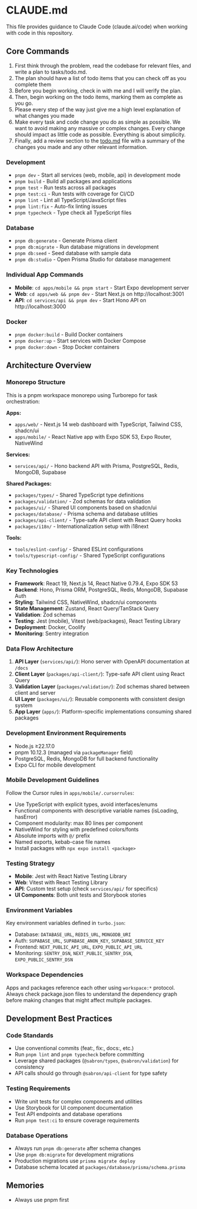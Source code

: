 # CLAUDE.md

This file provides guidance to Claude Code (claude.ai/code) when working with code in this repository.

## Core Commands

1. First think through the problem, read the codebase for relevant files, and write a plan to tasks/todo.md.
2. The plan should have a list of todo items that you can check off as you complete them
3. Before you begin working, check in with me and I will verify the plan.
4. Then, begin working on the todo items, marking them as complete as you go.
5. Please every step of the way just give me a high level explanation of what changes you made
6. Make every task and code change you do as simple as possible. We want to avoid making any massive or complex changes. Every change should impact as little code as possible. Everything is about simplicity.
7. Finally, add a review section to the [todo.md](http://todo.md/) file with a summary of the changes you made and any other relevant information.

### Development
- `pnpm dev` - Start all services (web, mobile, api) in development mode
- `pnpm build` - Build all packages and applications
- `pnpm test` - Run tests across all packages
- `pnpm test:ci` - Run tests with coverage for CI/CD
- `pnpm lint` - Lint all TypeScript/JavaScript files
- `pnpm lint:fix` - Auto-fix linting issues
- `pnpm typecheck` - Type check all TypeScript files

### Database
- `pnpm db:generate` - Generate Prisma client
- `pnpm db:migrate` - Run database migrations in development
- `pnpm db:seed` - Seed database with sample data
- `pnpm db:studio` - Open Prisma Studio for database management

### Individual App Commands
- **Mobile**: `cd apps/mobile && pnpm start` - Start Expo development server
- **Web**: `cd apps/web && pnpm dev` - Start Next.js on http://localhost:3001
- **API**: `cd services/api && pnpm dev` - Start Hono API on http://localhost:3000

### Docker
- `pnpm docker:build` - Build Docker containers
- `pnpm docker:up` - Start services with Docker Compose
- `pnpm docker:down` - Stop Docker containers

## Architecture Overview

### Monorepo Structure
This is a pnpm workspace monorepo using Turborepo for task orchestration:

**Apps:**
- `apps/web/` - Next.js 14 web dashboard with TypeScript, Tailwind CSS, shadcn/ui
- `apps/mobile/` - React Native app with Expo SDK 53, Expo Router, NativeWind

**Services:**
- `services/api/` - Hono backend API with Prisma, PostgreSQL, Redis, MongoDB, Supabase

**Shared Packages:**
- `packages/types/` - Shared TypeScript type definitions
- `packages/validation/` - Zod schemas for data validation
- `packages/ui/` - Shared UI components based on shadcn/ui
- `packages/database/` - Prisma schema and database utilities
- `packages/api-client/` - Type-safe API client with React Query hooks
- `packages/i18n/` - Internationalization setup with i18next

**Tools:**
- `tools/eslint-config/` - Shared ESLint configurations
- `tools/typescript-config/` - Shared TypeScript configurations

### Key Technologies
- **Framework**: React 19, Next.js 14, React Native 0.79.4, Expo SDK 53
- **Backend**: Hono, Prisma ORM, PostgreSQL, Redis, MongoDB, Supabase Auth
- **Styling**: Tailwind CSS, NativeWind, shadcn/ui components
- **State Management**: Zustand, React Query/TanStack Query
- **Validation**: Zod schemas
- **Testing**: Jest (mobile), Vitest (web/packages), React Testing Library
- **Deployment**: Docker, Coolify
- **Monitoring**: Sentry integration

### Data Flow Architecture
1. **API Layer** (`services/api/`): Hono server with OpenAPI documentation at `/docs`
2. **Client Layer** (`packages/api-client/`): Type-safe API client using React Query
3. **Validation Layer** (`packages/validation/`): Zod schemas shared between client and server
4. **UI Layer** (`packages/ui/`): Reusable components with consistent design system
5. **App Layer** (`apps/`): Platform-specific implementations consuming shared packages

### Development Environment Requirements
- Node.js ≥22.17.0
- pnpm 10.12.3 (managed via `packageManager` field)
- PostgreSQL, Redis, MongoDB for full backend functionality
- Expo CLI for mobile development

### Mobile Development Guidelines
Follow the Cursor rules in `apps/mobile/.cursorrules`:
- Use TypeScript with explicit types, avoid interfaces/enums
- Functional components with descriptive variable names (isLoading, hasError)
- Component modularity: max 80 lines per component
- NativeWind for styling with predefined colors/fonts
- Absolute imports with `@/` prefix
- Named exports, kebab-case file names
- Install packages with `npx expo install <package>`

### Testing Strategy
- **Mobile**: Jest with React Native Testing Library
- **Web**: Vitest with React Testing Library
- **API**: Custom test setup (check `services/api/` for specifics)
- **UI Components**: Both unit tests and Storybook stories

### Environment Variables
Key environment variables defined in `turbo.json`:
- Database: `DATABASE_URL`, `REDIS_URL`, `MONGODB_URI`
- Auth: `SUPABASE_URL`, `SUPABASE_ANON_KEY`, `SUPABASE_SERVICE_KEY`
- Frontend: `NEXT_PUBLIC_API_URL`, `EXPO_PUBLIC_API_URL`
- Monitoring: `SENTRY_DSN`, `NEXT_PUBLIC_SENTRY_DSN`, `EXPO_PUBLIC_SENTRY_DSN`

### Workspace Dependencies
Apps and packages reference each other using `workspace:*` protocol. Always check package.json files to understand the dependency graph before making changes that might affect multiple packages.

## Development Best Practices

### Code Standards
- Use conventional commits (feat:, fix:, docs:, etc.)
- Run `pnpm lint` and `pnpm typecheck` before committing
- Leverage shared packages (`@sabron/types`, `@sabron/validation`) for consistency
- API calls should go through `@sabron/api-client` for type safety

### Testing Requirements
- Write unit tests for complex components and utilities
- Use Storybook for UI component documentation
- Test API endpoints and database operations
- Run `pnpm test:ci` to ensure coverage requirements

### Database Operations
- Always run `pnpm db:generate` after schema changes
- Use `pnpm db:migrate` for development migrations
- Production migrations use `prisma migrate deploy`
- Database schema located at `packages/database/prisma/schema.prisma`

## Memories
- Always use pnpm first